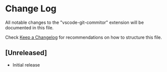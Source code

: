 # Change Log
All notable changes to the "vscode-git-commitor" extension will be documented in this file.

Check [Keep a Changelog](http://keepachangelog.com/) for recommendations on how to structure this file.

## [Unreleased]
- Initial release